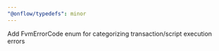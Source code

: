 ```yaml
---
"@onflow/typedefs": minor
---
```


Add FvmErrorCode enum for categorizing transaction/script execution errors
